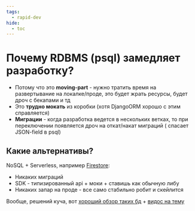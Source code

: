 ```yaml
---
tags:
  - rapid-dev
hide:
  - toc
---
```


# Почему RDBMS (psql) замедляет разработку?

- Потому что это **moving-part** - нужно тратить время на развертывание на локалке/проде, это будет жрать ресурсы, будет
  дроч с
  бекапами и тд
- Это **трудно мокать** из коробки (хотя DjangoORM хорошо с этим справляется)
- **Миграции** - когда разработка ведется в нескольких ветках, то при переключении появляется дроч на откат/накат
  миграций (
  спасает JSON-field в psql)

## Какие альтернативы?

NoSQL + Serverless, например [Firestore](https://firebase.google.com/products/firestore):

- Никаких миграций
- SDK - типизированный api + моки + ставишь как обычную либу
- Никаких запар на проде - все само стабильно робит и скейлится

Вообще, решений куча, вот [хороший обзор таких бд](https://leerob.io/blog/backend) + [видос на тему](https://www.youtube.com/watch?v=jb2AvF8XzII)